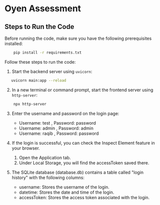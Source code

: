 # Oyen Assessment

## Steps to Run the Code

Before running the code, make sure you have the following prerequisites installed:

```bash
    pip install -r requirements.txt
```

Follow these steps to run the code:

1. Start the backend server using `uvicorn`:
   
```bash
   uvicorn main:app --reload
```

2. In a new terminal or command prompt, start the frontend server using `http-server`:
    
```bash
    npx http-server
```

3. Enter the username and password on the login page:

    - Username: test , Password: password 
    - Username: admin , Password: admin 
    - Username: raqib , Password: password

4. If the login is successful, you can check the Inspect Element feature in your browser.

    1. Open the Application tab.
    2. Under Local Storage, you will find the accessToken saved there.

5. The SQLite database (database.db) contains a table called "login history" with the following columns:

    - username: Stores the username of the login.
    - datetime: Stores the date and time of the login.
    - accessToken: Stores the access token associated with the login.
